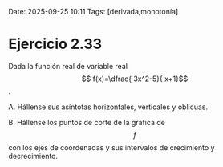 Date: 2025-09-25 10:11
Tags: [derivada,monotonía]

# Ejercicio 2.33

 
Dada la función real de variable real  $$ f(x)=\dfrac{ 3x^2-5}{ x+1}$$  .

A.    Hállense sus asíntotas horizontales, verticales y oblicuas.

B.    Hállense los puntos de corte de la gráfica de  $$ f$$   con los ejes de coordenadas y sus intervalos de crecimiento y decrecimiento.

